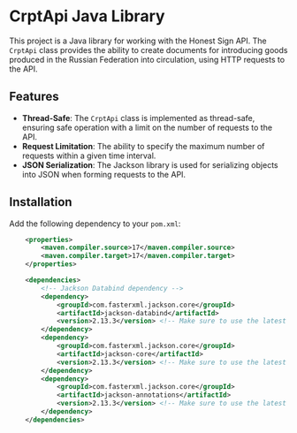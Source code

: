 # CrptApi Java Library

This project is a Java library for working with the Honest Sign API. The `CrptApi` class provides the ability to create documents for introducing goods produced in the Russian Federation into circulation, using HTTP requests to the API.

## Features

- **Thread-Safe**: The `CrptApi` class is implemented as thread-safe, ensuring safe operation with a limit on the number of requests to the API.
- **Request Limitation**: The ability to specify the maximum number of requests within a given time interval.
- **JSON Serialization**: The Jackson library is used for serializing objects into JSON when forming requests to the API.

## Installation

Add the following dependency to your `pom.xml`:

```xml
    <properties>
        <maven.compiler.source>17</maven.compiler.source>
        <maven.compiler.target>17</maven.compiler.target>
    </properties>

    <dependencies>
        <!-- Jackson Databind dependency -->
        <dependency>
            <groupId>com.fasterxml.jackson.core</groupId>
            <artifactId>jackson-databind</artifactId>
            <version>2.13.3</version> <!-- Make sure to use the latest version available -->
        </dependency>
        <dependency>
            <groupId>com.fasterxml.jackson.core</groupId>
            <artifactId>jackson-core</artifactId>
            <version>2.13.3</version> <!-- Make sure to use the latest version available -->
        </dependency>
        <dependency>
            <groupId>com.fasterxml.jackson.core</groupId>
            <artifactId>jackson-annotations</artifactId>
            <version>2.13.3</version> <!-- Make sure to use the latest version available -->
        </dependency>
    </dependencies>
